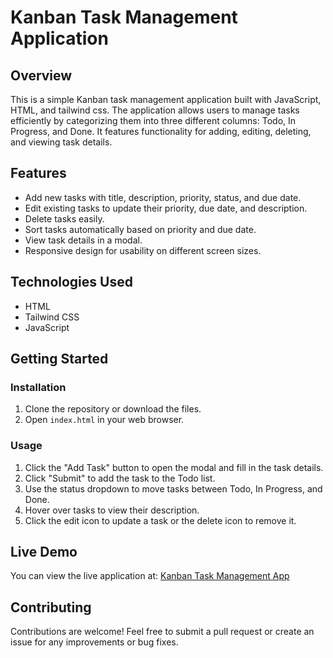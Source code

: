 
# Kanban Task Management Application

## Overview
This is a simple Kanban task management application built with  JavaScript, HTML, and tailwind css. The application allows users to manage tasks efficiently by categorizing them into three different columns: Todo, In Progress, and Done. It features functionality for adding, editing, deleting, and viewing task details.

## Features
- Add new tasks with title, description, priority, status, and due date.
- Edit existing tasks to update their priority, due date, and description.
- Delete tasks easily.
- Sort tasks automatically based on priority and due date.
- View task details in a modal.
- Responsive design for usability on different screen sizes.

## Technologies Used
- HTML
- Tailwind CSS
- JavaScript

## Getting Started

### Installation
1. Clone the repository or download the files.
2. Open `index.html` in your web browser.

### Usage
1. Click the "Add Task" button to open the modal and fill in the task details.
2. Click "Submit" to add the task to the Todo list.
3. Use the status dropdown to move tasks between Todo, In Progress, and Done.
4. Hover over tasks to view their description.
5. Click the edit icon to update a task or the delete icon to remove it.

## Live Demo
You can view the live application at: [Kanban Task Management App](https://anouarelbarry-kanban.vercel.app/)

## Contributing
Contributions are welcome! Feel free to submit a pull request or create an issue for any improvements or bug fixes.

